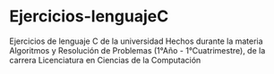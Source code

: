 # Ejercicios-lenguajeC
Ejercicios de lenguaje C de la universidad
Hechos durante la materia Algoritmos y Resolución de Problemas (1°Año - 1°Cuatrimestre), de la carrera Licenciatura en Ciencias de la Computación
